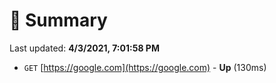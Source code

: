 # 📖 Summary
Last updated: **4/3/2021, 7:01:58 PM**

- `GET` [https://google.com](https://google.com) - **Up** (130ms)

